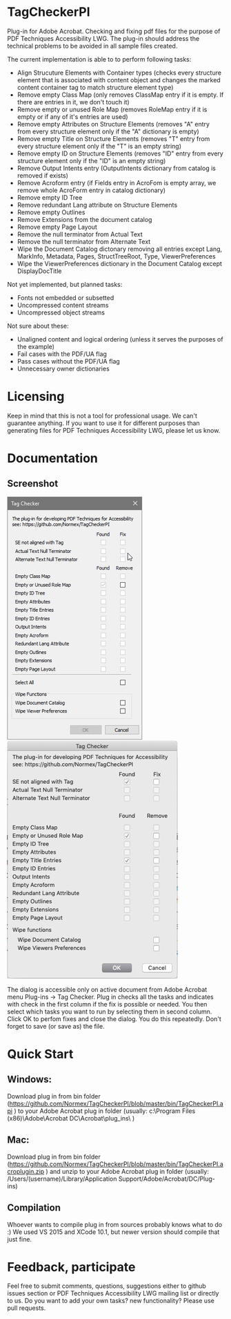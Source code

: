 # TagCheckerPI
Plug-in for Adobe Acrobat. Checking and fixing pdf files for the purpose of PDF Techniques Accessibility LWG. The plug-in should address the technical problems to be avoided in all sample files created.

The current implementation is able to to perform following tasks:
* Align Strucuture Elements with Container types (checks every structure element that is associated with content object and changes the marked content container tag to match structure element type)
* Remove empty Class Map (only removes ClassMap entry if it is empty. If there are entries in it, we don't touch it)
* Remove empty or unused Role Map (removes RoleMap entry if it is empty or if any of it's entries are used)
* Remove empty Attributes on Structure Elements (removes "A" entry from every structure element only if the "A" dictionary is empty)
* Remove empty Title on Structure Elements (removes "T" entry from every structure element only if the "T" is an empty string)
* Remove empty ID on Structure Elements (removes "ID" entry from every structure element only if the "ID" is an empty string)
* Remove Output Intents entry (OutputIntents dictionary from catalog is removed if exists)
* Remove Acroform entry (if Fields entry in AcroFom is empty array, we remove whole AcroForm entry in catalog dictionary)
* Remove empty ID Tree
* Remove redundant Lang attribute on Structure Elements
* Remove empty Outlines
* Remove Extensions from the document catalog
* Remove empty Page Layout
* Remove the null terminator from Actual Text
* Remove the null terminator from Alternate Text
* Wipe the Document Catalog dictonary removing all entries except Lang, MarkInfo, Metadata, Pages, StructTreeRoot, Type, ViewerPreferences
* Wipe the ViewerPreferences dictionary in the Document Catalog except DisplayDocTitle

Not yet implemented, but planned tasks:
* Fonts not embedded or subsetted
* Uncompressed content streams
* Uncompressed object streams

Not sure about these:
* Unaligned content and logical ordering (unless it serves the purposes of the example)
* Fail cases with the PDF/UA flag
* Pass cases without the PDF/UA flag
* Unnecessary owner dictionaries

# Licensing
Keep in mind that this is not a tool for professional usage. We can't guarantee anything. If you want to use it for different purposes than generating files for PDF Techniques Accessibility LWG, please let us know.

# Documentation

## Screenshot
![alt text](https://github.com/Normex/TagCheckerPI/blob/master/tagchecker.png "TagChecker Windows")
![alt text](https://github.com/Normex/TagCheckerPI/blob/master/tagchecker_mac.png "TagChecker Mac")

The dialog is accessible only on active document from Adobe Acrobat menu Plug-ins -> Tag Checker. Plug in checks all the tasks and indicates with check in the first column if the fix is possible or needed. You then select which tasks you want to run by selecting them in second column. Click OK to perfom fixes and close the dialog. You do this repeatedly. Don't forget to save (or save as) the file.

# Quick Start

## Windows:
 Download plug in from bin folder (https://github.com/Normex/TagCheckerPI/blob/master/bin/TagCheckerPI.api ) to your Adobe Acrobat plug in folder (usually: c:\Program Files (x86)\Adobe\Acrobat DC\Acrobat\plug_ins\ )

## Mac:
Download plug in from bin folder (https://github.com/Normex/TagCheckerPI/blob/master/bin/TagCheckerPI.acroplugin.zip ) and unzip to your Adobe Acrobat plug in folder (usually: /Users/(username)/Library/Application Support/Adobe/Acrobat/DC/Plug-ins)

## Compilation
Whoever wants to compile plug in from sources probably knows what to do :) We used VS 2015 and XCode 10.1, but newer version should compile that just fine.

# Feedback, participate
Feel free to submit comments, questions, suggestions either to github issues section or PDF Techniques Accessibility LWG mailing list or directly to us.
Do you want to add your own tasks? new functionality? Please use pull requests.

